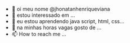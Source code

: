 - 👋 oi meu nome @jhonatanhenriqueviana
- 👀 estou interessado em ...
- 🌱 eu estou aprendendo java script, html, css...
- 💞️ na minhas horas vagas gosto de ...
- 📫 How to reach me ...

<!---
jhonatanhenriqueviana/jhonatanhenriqueviana is a ✨ special ✨ repository because its `README.md` (this file) appears on your GitHub profile.
You can click the Preview link to take a look at your changes.
--->
